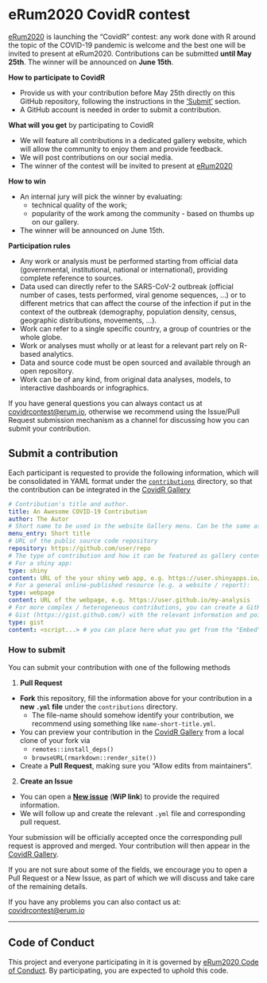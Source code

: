 
# eRum2020 CovidR contest

[eRum2020](https://2020.erum.io/) is launching the “CovidR” contest: any
work done with R around the topic of the COVID-19 pandemic is welcome
and the best one will be invited to present at eRum2020. Contributions
can be submitted **until May 25th**. The winner will be announced on
**June 15th**.

**How to participate to CovidR**

  - Provide us with your contribution before May 25th directly on this
    GitHub repository, following the instructions in the
    [‘Submit’](#submit-a-contribution) section.
  - A GitHub account is needed in order to submit a contribution.

**What will you get** by participating to CovidR

  - We will feature all contributions in a dedicated gallery website,
    which will allow the community to enjoy them and provide feedback.
  - We will post contributions on our social media.
  - The winner of the contest will be invited to present at
    [eRum2020](https://2020.erum.io/)

**How to win**

  - An internal jury will pick the winner by evaluating:
      - technical quality of the work;
      - popularity of the work among the community - based on thumbs up
        on our gallery.
  - The winner will be announced on June 15th.

**Participation rules**

  - Any work or analysis must be performed starting from official data
    (governmental, institutional, national or international), providing
    complete reference to sources.
  - Data used can directly refer to the SARS-CoV-2 outbreak (official
    number of cases, tests performed, viral genome sequences, …) or to
    different metrics that can affect the course of the infection if put
    in the context of the outbreak (demography, population density,
    census, geographic distributions, movements, …).
  - Work can refer to a single specific country, a group of countries or
    the whole globe.
  - Work or analyses must wholly or at least for a relevant part rely on
    R-based analytics.
  - Data and source code must be open sourced and available through an
    open repository.
  - Work can be of any kind, from original data analyses, models, to
    interactive dashboards or infographics.

If you have general questions you can always contact us at
<covidrcontest@erum.io>, otherwise we recommend using the Issue/Pull
Request submission mechanism as a channel for discussing how you can
submit your contribution.

## Submit a contribution

Each participant is requested to provide the following information,
which will be consolidated in YAML format under the
[`contributions`](contributions) directory, so that the contribution can
be integrated in the [CovidR
Gallery](https://milano-r.github.io/erum2020-covidr-contest)

``` yaml
# Contribution's title and author.
title: An Awesome COVID-19 Contribution
author: The Autor
# Short name to be used in the website Gallery menu. Can be the same as title.
menu_entry: Short title
# URL of the public source code repository
repository: https://github.com/user/repo
# The type of contribution and how it can be featured as gallery content. Pick one type.
# For a shiny app:
type: shiny
content: URL of the your shiny web app, e.g. https://user.shinyapps.io/my-app
# For a general online-published resource (e.g. a website / report):
type: webpage
content: URL of the webpage, e.g. https://user.github.io/my-analysis
# For more complex / heterogeneous contributions, you can create a GitHub
# Gist (https://gist.github.com/) with the relevant information and pointers
type: gist
content: <script...> # you can place here what you get from the "Embed" button
```

### How to submit

You can submit your contribution with one of the following methods

1.  **Pull Request**

<!-- end list -->

  - **Fork** this repository, fill the information above for your
    contribution in a **new `.yml` file** under the `contributions`
    directory.
      - The file-name should somehow identify your contribution, we
        recommend using something like `name-short-title.yml`.
  - You can preview your contribution in the [CovidR
    Gallery](https://milano-r.github.io/erum2020-covidr-contest) from a
    local clone of your fork via
      - `remotes::install_deps()`
      - `browseURL(rmarkdown::render_site())`
  - Create a **Pull Request**, making sure you “Allow edits from
    maintainers”.

<!-- end list -->

2.  **Create an Issue**

<!-- end list -->

  - You can open a [**New
    issue**](https://github.com/riccardoporreca/test-github-community/issues/new/choose)
    (**WiP link**) to provide the required information.
  - We will follow up and create the relevant `.yml` file and
    corresponding pull request.

Your submission will be officially accepted once the corresponding pull
request is approved and merged. Your contribution will then appear in
the [CovidR
Gallery](https://milano-r.github.io/erum2020-covidr-contest).

If you are not sure about some of the fields, we encourage you to open a
Pull Request or a New Issue, as part of which we will discuss and take
care of the remaining details.

If you have any problems you can also contact us at:
<covidrcontest@erum.io>

-----

## Code of Conduct

This project and everyone participating in it is governed by [eRum2020
Code of Conduct](https://2020.erum.io/about/code-of-conduct). By
participating, you are expected to uphold this code.
